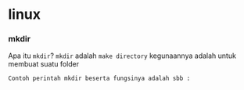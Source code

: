 # linux

### mkdir

Apa itu `mkdir`? `mkdir` adalah `make directory` kegunaannya adalah untuk membuat suatu folder

```
Contoh perintah mkdir beserta fungsinya adalah sbb :
```
